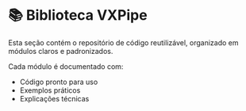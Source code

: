 # 📚 Biblioteca VXPipe

Esta seção contém o repositório de código reutilizável, organizado em módulos claros e padronizados.

Cada módulo é documentado com:
- Código pronto para uso
- Exemplos práticos
- Explicações técnicas